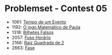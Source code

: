 # Problemset - Contest 05
  * 1061: [Tempo de um Evento](https://www.urionlinejudge.com.br/judge/pt/problems/view/1061)
  * 1192: [O jogo Matemático de Paula](https://www.urionlinejudge.com.br/judge/pt/problems/view/1192)
  * 1318: [Bilhetes Falsos](https://www.urionlinejudge.com.br/judge/pt/problems/view/1318)
  * 2057: [Fuso Horário](https://www.urionlinejudge.com.br/judge/pt/problems/view/2057)
  * 2166: [Raiz Quadrada de 2](https://www.urionlinejudge.com.br/judge/pt/problems/view/2166)
  * 2663: [Fase](https://www.urionlinejudge.com.br/judge/pt/problems/view/2663)